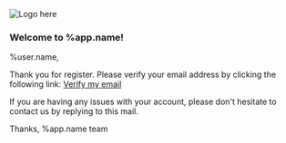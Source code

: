 ![Logo here](https://raw.githubusercontent.com/konforti/people/master/public/media/logo-symbol-64x64.png)

### Welcome to %app.name!

%user.name,

Thank you for register.
Please verify your email address by clicking the following link:
[Verify my email](%user.verifyUrl)

If you are having any issues with your account,
please don't hesitate to contact us by replying to this mail.

Thanks,
%app.name team